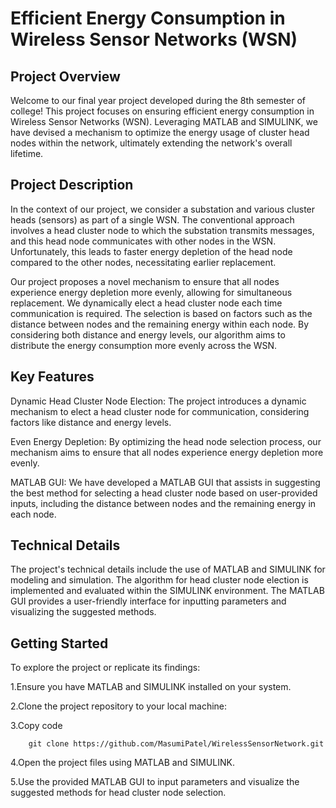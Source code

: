 # Efficient Energy Consumption in Wireless Sensor Networks (WSN)
## Project Overview
Welcome to our final year project developed during the 8th semester of college! This project focuses on ensuring efficient energy consumption in Wireless Sensor Networks (WSN). Leveraging MATLAB and SIMULINK, we have devised a mechanism to optimize the energy usage of cluster head nodes within the network, ultimately extending the network's overall lifetime.

## Project Description
In the context of our project, we consider a substation and various cluster heads (sensors) as part of a single WSN. The conventional approach involves a head cluster node to which the substation transmits messages, and this head node communicates with other nodes in the WSN. Unfortunately, this leads to faster energy depletion of the head node compared to the other nodes, necessitating earlier replacement.

Our project proposes a novel mechanism to ensure that all nodes experience energy depletion more evenly, allowing for simultaneous replacement. We dynamically elect a head cluster node each time communication is required. The selection is based on factors such as the distance between nodes and the remaining energy within each node. By considering both distance and energy levels, our algorithm aims to distribute the energy consumption more evenly across the WSN.

## Key Features
Dynamic Head Cluster Node Election: The project introduces a dynamic mechanism to elect a head cluster node for communication, considering factors like distance and energy levels.

Even Energy Depletion: By optimizing the head node selection process, our mechanism aims to ensure that all nodes experience energy depletion more evenly.

MATLAB GUI: We have developed a MATLAB GUI that assists in suggesting the best method for selecting a head cluster node based on user-provided inputs, including the distance between nodes and the remaining energy in each node.

## Technical Details
The project's technical details include the use of MATLAB and SIMULINK for modeling and simulation. The algorithm for head cluster node election is implemented and evaluated within the SIMULINK environment. The MATLAB GUI provides a user-friendly interface for inputting parameters and visualizing the suggested methods.

## Getting Started
To explore the project or replicate its findings:

1.Ensure you have MATLAB and SIMULINK installed on your system.

2.Clone the project repository to your local machine:

3.Copy code

        git clone https://github.com/MasumiPatel/WirelessSensorNetwork.git

4.Open the project files using MATLAB and SIMULINK.

5.Use the provided MATLAB GUI to input parameters and visualize the suggested methods for head cluster node selection.
